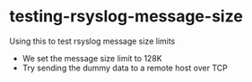 # testing-rsyslog-message-size
Using this to test rsyslog message size limits

- We set the message size limit to 128K
- Try sending the dummy data to a remote host over TCP
